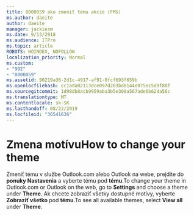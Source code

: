 ```yaml
---
title: 8000059 ako zmeniť tému akcie (FMS)
ms.author: daeite
author: daeite
manager: jackiesm
ms.date: 9/13/2018
ms.audience: ITPro
ms.topic: article
ROBOTS: NOINDEX, NOFOLLOW
localization_priority: Normal
ms.custom:
- "992"
- "8000059"
ms.assetid: 90219a36-2d1c-4917-af91-0fcf693f659b
ms.openlocfilehash: cc1ada02113dce097d203bd8144e075ec5d9f80f
ms.sourcegitcommit: 1d98db8acb9959aba3b5e308a567ade6b62da56c
ms.translationtype: MT
ms.contentlocale: sk-SK
ms.lasthandoff: 08/22/2019
ms.locfileid: "36541636"
---
```

# <a name="how-to-change-your-theme"></a><span data-ttu-id="ddbd1-102">Zmena motívu</span><span class="sxs-lookup"><span data-stu-id="ddbd1-102">How to change your theme</span></span>

<span data-ttu-id="ddbd1-103">Zmeniť tému v službe Outlook.com alebo Outlook na webe, prejdite do **ponuky Nastavenia** a vyberte tému pod **tému**.</span><span class="sxs-lookup"><span data-stu-id="ddbd1-103">To change your theme in Outlook.com or Outlook on the web, go to **Settings** and choose a theme under **Theme**.</span></span> <span data-ttu-id="ddbd1-104">Ak chcete zobraziť všetky dostupné motívy, vyberte **Zobraziť všetko** pod **tému**.</span><span class="sxs-lookup"><span data-stu-id="ddbd1-104">To see all available themes, select **View all** under **Theme**.</span></span>
  